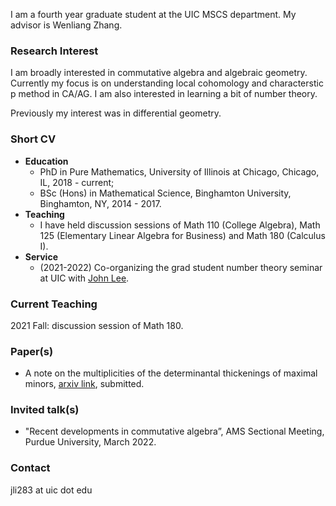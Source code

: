 I am a fourth year graduate student at the UIC MSCS department. My advisor is Wenliang Zhang.

### Research Interest
I am broadly interested in commutative algebra and algebraic geometry. Currently my focus is on understanding local cohomology and characterstic p method in CA/AG. I am also interested in learning a bit of number theory.

Previously my interest was in differential geometry.

### Short CV

- **Education** 
  - PhD in Pure Mathematics, University of Illinois at Chicago, Chicago, IL, 2018 - current;
  - BSc (Hons) in Mathematical Science, Binghamton University, Binghamton, NY, 2014 - 2017.
- **Teaching**
  - I have held discussion sessions of Math 110 (College Algebra), Math 125 (Elementary Linear Algebra for Business) and Math 180 (Calculus I).
- **Service**
  - (2021-2022) Co-organizing the grad student number theory seminar at UIC with [John Lee](https://mscs.uic.edu/profiles/slee649/).

### Current Teaching
2021 Fall: discussion session of Math 180.

### Paper(s)
  - A note on the multiplicities of the determinantal thickenings of maximal minors, [arxiv link](https://arxiv.org/abs/2111.06950), submitted.

### Invited talk(s)
  - "Recent developments in commutative algebra”, AMS Sectional Meeting, Purdue University, March 2022.
  
### Contact
jli283 at uic dot edu
